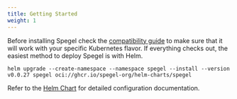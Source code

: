 ```yaml
---
title: Getting Started
weight: 1
---
```


Before installing Spegel check the [compatibility guide](./docs/COMPATIBILITY.md) to make sure that it will work with your specific Kubernetes flavor. If everything checks out, the easiest method to deploy Spegel is with Helm.

```shell
helm upgrade --create-namespace --namespace spegel --install --version v0.0.27 spegel oci://ghcr.io/spegel-org/helm-charts/spegel
```

Refer to the [Helm Chart](./charts/spegel) for detailed configuration documentation.


